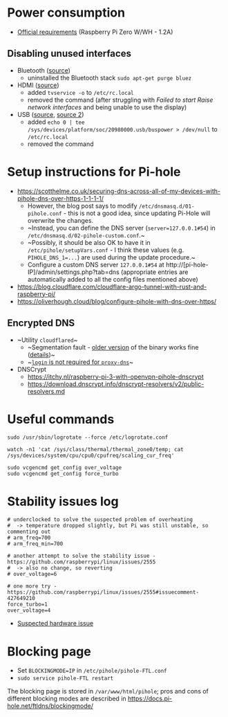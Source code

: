 # Power consumption
  - [Official requirements](https://www.raspberrypi.org/documentation/faqs/#pi-power)
   (Raspberry Pi Zero W/WH - 1.2A)

## Disabling unused interfaces

  - Bluetooth ([source](https://scribles.net/disabling-bluetooth-on-raspberry-pi/))
    - uninstalled the Bluetooth stack `sudo apt-get purge bluez`
  - HDMI ([source](https://www.jeffgeerling.com/blogs/jeff-geerling/raspberry-pi-zero-conserve-energy))
    - added `tvservice -o` to `/etc/rc.local`
    - removed the command (after struggling with _Failed to start Raise network interfaces_ and being unable to use the display)
  - USB ([source](https://www.raspberrypi.org/forums/viewtopic.php?p=894674#p894674), [source 2](https://babaawesam.com/2014/01/24/power-saving-tips-for-raspberry-pi/))
    - added `echo 0 | tee /sys/devices/platform/soc/20980000.usb/buspower > /dev/null` to `/etc/rc.local`
    - removed the command

# Setup instructions for Pi-hole
  - https://scotthelme.co.uk/securing-dns-across-all-of-my-devices-with-pihole-dns-over-https-1-1-1-1/
    - However, the blog post says to modify `/etc/dnsmasq.d/01-pihole.conf` - this is not a good idea,
      since updating Pi-Hole will overwrite the changes.
    - ~Instead, you can define the DNS server (`server=127.0.0.1#54`) in `/etc/dnsmasq.d/02-pihole-custom.conf`.~
    - ~Possibly, it should be also OK to have it in `/etc/pihole/setupVars.conf` - I think
      these values (e.g. `PIHOLE_DNS_1=...`) are used during the update procedure.~
    - Configure a custom DNS server `127.0.0.1#54` at http://[pi-hole-IP]/admin/settings.php?tab=dns (appropriate entries are automatically added to all the config files mentioned above)
  - https://blog.cloudflare.com/cloudflare-argo-tunnel-with-rust-and-raspberry-pi/
  - https://oliverhough.cloud/blog/configure-pihole-with-dns-over-https/

## Encrypted DNS
  - ~Utility `cloudflared`~
    - ~Segmentation fault - [older version](https://bin.equinox.io/a/4SUTAEmvqzB/cloudflared-2018.7.2-linux-arm.tar.gz) of the binary works fine ([details](https://github.com/cloudflare/cloudflared/issues/38))~
    - ~[`login` is not required for `proxy-dns`](https://developers.cloudflare.com/1.1.1.1/dns-over-https/cloudflared-proxy/)~
  - DNSCrypt
    - https://itchy.nl/raspberry-pi-3-with-openvpn-pihole-dnscrypt
    - https://download.dnscrypt.info/dnscrypt-resolvers/v2/public-resolvers.md

# Useful commands

	sudo /usr/sbin/logrotate --force /etc/logrotate.conf

	watch -n1 'cat /sys/class/thermal/thermal_zone0/temp; cat /sys/devices/system/cpu/cpu0/cpufreq/scaling_cur_freq'

	sudo vcgencmd get_config over_voltage
	sudo vcgencmd get_config force_turbo

# Stability issues log

    # underclocked to solve the suspected problem of overheating
    #  -> temperature dropped slightly, but Pi was still unstable, so commenting out
    # arm_freq=700
    # arm_freq_min=700

    # another attempt to solve the stability issue - https://github.com/raspberrypi/linux/issues/2555
    #  -> also no change, so reverting
    # over_voltage=6

    # one more try - https://github.com/raspberrypi/linux/issues/2555#issuecomment-427649210
    force_turbo=1
    over_voltage=4

  - [Suspected hardware issue](https://github.com/raspberrypi/linux/issues/2555#issuecomment-394105250)
  
# Blocking page

 - Set `BLOCKINGMODE=IP` in `/etc/pihole/pihole-FTL.conf`
 - `sudo service pihole-FTL restart`

The blocking page is stored in `/var/www/html/pihole`; pros and cons of different blocking modes are described
in https://docs.pi-hole.net/ftldns/blockingmode/

